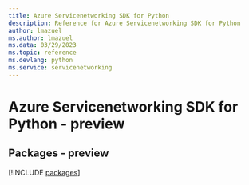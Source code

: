 ```yaml
---
title: Azure Servicenetworking SDK for Python
description: Reference for Azure Servicenetworking SDK for Python
author: lmazuel
ms.author: lmazuel
ms.data: 03/29/2023
ms.topic: reference
ms.devlang: python
ms.service: servicenetworking
---
```

# Azure Servicenetworking SDK for Python - preview
## Packages - preview
[!INCLUDE [packages](servicenetworking-index.md)]